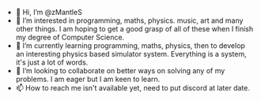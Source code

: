- 👋 Hi, I’m @zMantleS
- 👀 I’m interested in programming, maths, physics. music, art and many other things. I am hoping to get a good grasp of all of these when I finish my degree of Computer Science.
- 🌱 I’m currently learning programming, maths, physics, then to develop an interesting physics based simulator system. Everything is a system, it's just a lot of words.
- 💞️ I’m looking to collaborate on better ways on solving any of my problems. I am eager but I am keen to learn.
- 📫 How to reach me isn't available yet, need to put discord at later date.

<!---
zMantleS/zMantleS is a ✨ special ✨ repository because its `README.md` (this file) appears on your GitHub profile.
You can click the Preview link to take a look at your changes.
--->
